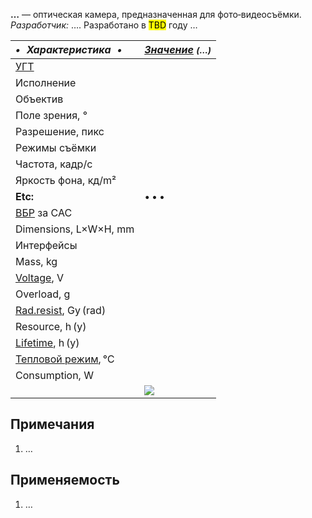 **…** — оптическая камера, предназначенная для фото‑видеосъёмки.  
*Разработчик:* …. Разработано в <mark>TBD</mark> году …

<small>

|*•    Характеристика    •*|*[Значение](si.md) <small>(…)</small>*|
|:--|:--|
|[УГТ](trl.md)|   |
|Исполнение|   |
|Объектив|   |
|Поле зрения, °|   |
|Разрешение, пикс|   |
|Режимы съёмки|   |
|Частота, кадр/с|   |
|Яркость фона, кд/m²|   |
|**Etc:**|• • •|
|[ВБР](rams.md) за САС|   |
|Dimensions, L×W×H, mm|   |
|Интерфейсы|   |
|Mass, kg|   |
|[Voltage](voltage.md), V|   |
|Overload, g|   |
|[Rad.resist](ion_rad.md), Gy (rad)|   |
|Resource, h (y)|   |
|[Lifetime](lifetime.md), h (y)|   |
|[Тепловой режим](tcs.md), ℃|   |
|Consumption, W|   |
|| [![](f/cam//_pic1_thumb.jpg)](f/cam//_pic1.jpg) |

</small>



<p style="page-break-after:always"> </p>

## Примечания
   1. …



## Применяемость
   1. …